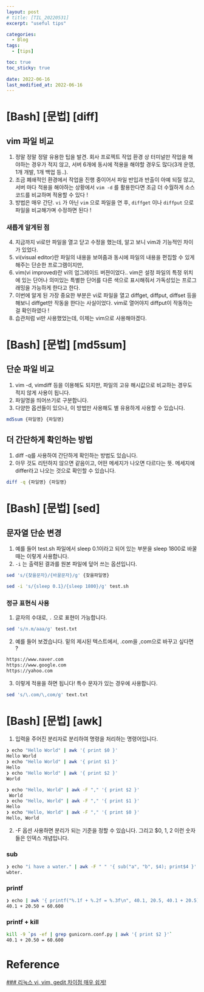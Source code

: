 ```yaml
---
layout: post
# title: [TIL_20220531]
excerpt: "useful tips"

categories:
  - Blog
tags:
  - [tips]

toc: true
toc_sticky: true
 
date: 2022-06-16
last_modified_at: 2022-06-16
---
```


# [Bash] [문법] [diff]
## vim 파일 비교
1. 정말 정말 정말 유용한 팁을 발견. 회사 프로젝트 작업 환경 상 터미널만 작업을 해야하는 경우가 적지  않고, 서버 6개에 동시에 적용을 해야할 경우도 많다(3개 운영, 1개 개발, 1개 백업 등..).
2. 조금 폐쇄적인 환경에서 작업을 진행 중이어서 파일 반입과 반출이 아예 되질 않고, 서버 마다 적용을 해야하는 상황에서 `vim -d` 를 활용한다면 조금 더 수월하게 소스코드를 비교하며 적용할 수 있다 !
3. 방법은 매우 간단. `vi` 가 아닌 `vim` 으로 파일을 연 후, `diffget` 이나 `diffput` 으로 파일을 비교해가며 수정하면 된다 !

### 새롭게 알게된 점
 4. 지금까지 vi로만 파일을 열고 닫고 수정을 했는데, 알고 보니 vim과 기능적인 차이가 있었다.
 5. vi(visual editor)란 파일의 내용을 보여줌과 동시에 파일의 내용을 편집할 수 있게 해주는 단순한 프로그램이지만,
 6. vim(vi improved)란 vi의 업그레이드 버젼이었다.. vim은 설정 파일의 특정 위치에 있는 단어나 의미있는 특별한 단어를 다른 색으로 표시해줘서 가독성있는 프로그래밍을 가능하게 한다고 한다.
 7. 이번에 알게 된 가장 중요한 부분은 vi로 파일을 열고 diffget, diffput, diffset 등을 해보니 diffget만 작동을 한다는 사실이었다. vim로 열어야지 diffput이 작동하는 걸 확인하였다 !
 8. 습관처럼 vi만 사용했었는데, 이제는 vim으로 사용해야겠다.

# [Bash] [문법] [md5sum]
## 단순 파일 비교
1. vim -d, vimdiff 등을 이용해도 되지만, 파일의 고유 해시값으로 비교하는 경우도 적지 않게 사용이 됩니다. 
2. 파일명을 띄어쓰기로 구분합니다. 
3. 다양한 옵션들이 있으나, 이 방법만 사용해도 별 유용하게 사용할 수 있습니다.
```bash
md5sum {파일명} {파일명}
```

## 더 간단하게 확인하는 방법
1. diff -q를 사용하여 간단하게 확인하는 방법도 있습니다.
2. 아무 것도 리턴하지 않으면 같음이고, 어떤 메세지가 나오면 다르다는 뜻. 메세지에 differ라고 나오는 것으로 확인할 수 있습니다.
```bash
diff -q {파일명} {파일명}
```
# [Bash] [문법] [sed]
## 문자열 단순 변경
1. 예를 들어 test.sh 파일에서 sleep 0.1이라고 되어 있는 부분을 sleep 1800로 바꿀 때는 이렇게 사용합니다.
2. `-i` 는 출력된 결과를 원본 파일에 덮어 쓰는 옵션입니다. 
```bash
sed 's/{찾을문자}/{바꿀문자}/g' {찾을파일명}

sed -i 's/{sleep 0.1}/{sleep 1800}/g' test.sh
```

### 정규 표현식 사용
1. 글자의 수대로, `.` 으로 표현이 가능합니다.
```bash
sed 's/n.m/aaa/g' test.txt
```
2. 예를 들어 보겠습니다. 밑의 제시된 텍스트에서, .com을 ,com으로 바꾸고 싶다면 ?
```bash
https://www.naver.com
https://www.google.com
https://yahoo.com
```
3. 이렇게 적용을 하면 됩니다! 특수 문자가 있는 경우에 사용합니다.
```bash
sed 's/\.com/\,com/g' text.txt
```
# [Bash] [문법] [awk]
1. 입력을 주어진 분리자로 분리하여 명령을 처리하는 명령어입니다.
```bash
❯ echo "Hello World" | awk '{ print $0 }'          
Hello World
❯ echo "Hello World" | awk '{ print $1 }'           
Hello
❯ echo "Hello World" | awk '{ print $2 }'           
World

❯ echo "Hello, World" | awk -F "," '{ print $2 }'  
 World
❯ echo "Hello, World" | awk -F "," '{ print $1 }'   
Hello
❯ echo "Hello, World" | awk -F "," '{ print $0 }'   
Hello, World
```
2. -F 옵션 사용하면 분리가 되는 기준을 정할 수 있습니다. 그리고 $0, 1, 2 이런 숫자들은 인덱스 개념입니다.
### sub
```bash
❯ echo "i have a water." | awk -F " " '{ sub("a", "b", $4); print$4 }'
wbter.
```
### printf 
```bash
❯ echo | awk '{ printf("%.1f + %.2f = %.3f\n", 40.1, 20.5, 40.1 + 20.5); }'
40.1 + 20.50 = 60.600
```
### printf + kill
```bash
kill -9 `ps -ef | grep gunicorn.conf.py | awk '{ print $2 }'`
40.1 + 20.50 = 60.600
```

# Reference
[### 리눅스 vi, vim, gedit 차이점 매우 쉽게!](https://mamu2830.blogspot.com/2019/09/vi-vim-gedit.html)



